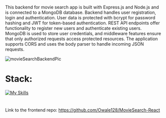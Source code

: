 
This backend for movie search app is  built with Express.js and Node.js and is connected to a MongoDB database. Backend handles user registration, login and authentication. User data is protected with bcrypt for password hashing and JWT for token-based authentication. REST API endpoints offer functionality to register new users and authenticate existing users. MongoDB is used to store user credentials, and middleware features ensure that only authorized requests access protected resources. The application supports CORS and uses the body parser to handle incoming JSON requests.

![movieSearchBackendPic](https://github.com/Owale128/MovieSearch-React/assets/110387474/0a0463e0-505d-41f5-84ec-b48f8f6ca87c)

# Stack:
[![My Skills](https://skillicons.dev/icons?i=nodejs,express,js,mongodb)](https://skillicons.dev)
#
Link to the frontend repo: https://github.com/Owale128/MovieSearch-React

